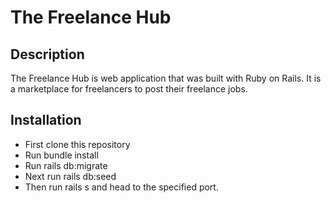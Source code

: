 # The Freelance Hub

## Description

The Freelance Hub is web application that was built with Ruby on Rails. It is a marketplace for freelancers to post their freelance jobs. 

## Installation
* First clone this repository
* Run bundle install 
* Run rails db:migrate 
* Next run rails db:seed
* Then run rails s and head to the specified port.
